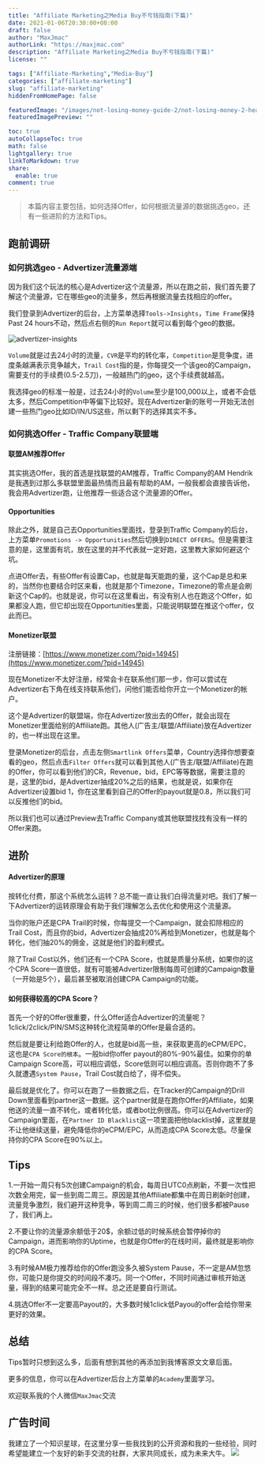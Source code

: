 ```yaml
---
title: "Affiliate Marketing之Media Buy不亏钱指南(下篇)"
date: 2021-01-06T20:30:00+08:00
draft: false
author: "MaxJmac"
authorLink: "https://maxjmac.com"
description: "Affiliate Marketing之Media Buy不亏钱指南(下篇)"
license: ""

tags: ["Affiliate-Marketing","Media-Buy"]
categories: ["affiliate-marketing"]
slug: "affiliate-marketing"
hiddenFromHomePage: false

featuredImage: "/images/not-losing-money-guide-2/not-losing-money-2-head.jpeg"
featuredImagePreview: ""

toc: true
autoCollapseToc: true
math: false
lightgallery: true
linkToMarkdown: true
share:
  enable: true
comment: true
---
```


> 本篇内容主要包括，如何选择Offer，如何根据流量源的数据挑选geo，还有一些进阶的方法和Tips。

## 跑前调研

### 如何挑选geo - Advertizer流量源端

因为我们这个玩法的核心是Advertizer这个流量源，所以在跑之前，我们首先要了解这个流量源，它在哪些geo的流量多，然后再根据流量去找相应的offer。

我们登录到Advertizer的后台，上方菜单选择`Tools->Insights`，`Time Frame`保持Past 24 hours不动，然后点右侧的`Run Report`就可以看到每个geo的数据。

![advertizer-insights](/images/not-losing-money-guide-2/advertizer-insights.png)

`Volume`就是过去24小时的流量，`CVR`是平均的转化率，`Competition`是竞争度，进度条越满表示竞争越大，`Trail Cost`指的是，你每提交一个该geo的Campaign，需要支付的手续费(0.5-2.5刀)，一般越热门的geo，这个手续费就越高。

我选择geo的标准一般是，过去24小时的`Volume`至少是100,000以上，或者不会低太多，然后Competition中等偏下比较好。现在Advertizer新的账号一开始无法创建一些热门geo比如ID/IN/US这些，所以剩下的选择其实不多。

### 如何挑选Offer - Traffic Company联盟端

#### 联盟AM推荐Offer

其实挑选Offer，我的首选是找联盟的AM推荐，Traffic Company的AM Hendrik是我遇到过那么多联盟里面最热情而且最有帮助的AM，一般我都会直接告诉他，我会用Advertizer跑，让他推荐一些适合这个流量源的Offer。

#### Opportunities

除此之外，就是自己去Opportunities里面找，登录到Traffic Company的后台，上方菜单`Promotions -> Opportunities`然后切换到`DIRECT OFFERS`。但是需要注意的是，这里面有坑，放在这里的并不代表就一定好跑，这里教大家如何避这个坑。

点进Offer去，有些Offer有设置Cap，也就是每天能跑的量，这个Cap是总和来的，当然你也要结合时区来看，也就是那个Timezone，Timezone的零点是会刷新这个Cap的。也就是说，你可以在这里看出，有没有别人也在跑这个Offer，如果都没人跑，但它却出现在Opportunities里面，只能说明联盟在推这个offer，仅此而已。

#### Monetizer联盟

注册链接：[https://www.monetizer.com/?pid=14945](https://www.monetizer.com/?pid=14945)

现在Monetizer不太好注册，经常会卡在联系他们那一步，你可以尝试在Advertizer右下角在线支持联系他们，问他们能否给你开立一个Monetizer的帐户。

这个是Advertizer的联盟端，你在Advertizer放出去的Offer，就会出现在Monetizer里面给别的Affiliate跑。其他人(广告主/联盟/Affiliate)放在Advertizer的，也一样出现在这里。

登录Monetizer的后台，点击左侧`Smartlink Offers`菜单，Country选择你想要查看的geo，然后点击`Filter Offers`就可以看到其他人(广告主/联盟/Affiliate)在跑的Offer，你可以看到他们的CR，Revenue，bid，EPC等等数据，需要注意的是，这里的bid，是Advertizer抽成20%之后的结果，也就是说，如果你在Advertizer设置bid 1，你在这里看到自己的Offer的payout就是0.8，所以我们可以反推他们的bid。

所以我们也可以通过Preview去Traffic Company或其他联盟找找有没有一样的Offer来跑。

## 进阶

#### Advertizer的原理

按转化付费，那这个系统怎么运转？总不能一直让我们白得流量对吧。我们了解一下Advertizer的运转原理会有助于我们理解怎么去优化和使用这个流量源。

当你的账户还是CPA Trail的时候，你每提交一个Campaign，就会扣除相应的Trail Cost，而且你的bid，Advertizer会抽成20%再给到Monetizer，也就是每个转化，他们抽20%的佣金，这就是他们的盈利模式。

除了Trail Cost以外，他们还有一个CPA Score，也就是质量分系统，如果你的这个CPA Score一直很低，就有可能被Advertizer限制每周可创建的Campaign数量（一开始是5个），最后甚至被取消创建CPA Campaign的功能。

#### 如何获得较高的CPA Score？

首先一个好的Offer很重要，什么Offer适合Advertizer的流量呢？1click/2click/PIN/SMS这种转化流程简单的Offer是最合适的。

然后就是要让利给跑Offer的人，也就是bid高一些，来获取更高的eCPM/EPC，这也是`CPA Score的根本`。一般bid你offer payout的80%-90%最佳。如果你的单Campaign Score高，可以相应调低，Score低则可以相应调高。否则你跑不了多久就遭遇`System Pause`，Trail Cost就白给了，得不偿失。

最后就是优化了。你可以在跑了一些数据之后，在Tracker的Campaign的Drill Down里面看到partner这一数据。这个partner就是在跑你Offer的Affiliate，如果他送的流量一直不转化，或者转化低，或者bot比例很高。你可以在Advertizer的Campaign里面，在`Partner ID Blacklist`这一项里面把他blacklist掉，这里就是不让他继续送量，避免降低你的eCPM/EPC，从而造成CPA Score太低。尽量保持你的CPA Score在90%以上。

## Tips

1.一开始一周只有5次创建Campaign的机会，每周日UTC0点刷新，不要一次性把次数全用完，留一些到周二周三。原因是其他Affiliate都集中在周日刷新时创建，流量竞争激烈，我们避开这种竞争，等到周二周三的时候，他们很多都被Pause了，我们再上。

2.不要让你的流量源余额低于20$，余额过低的时候系统会暂停掉你的Campaign，进而影响你的Uptime，也就是你Offer的在线时间，最终就是影响你的CPA Score。

3.有时候AM极力推荐给你的Offer跑没多久被System Pause，不一定是AM忽悠你，可能只是你提交的时间段不凑巧。同一个Offer，不同时间通过审核开始送量，得到的结果可能完全不一样。总之还是要自行测试。

4.挑选Offer不一定要高Payout的，大多数时候1click低Payou的offer会给你带来更好的效果。

## 总结

Tips暂时只想到这么多，后面有想到其他的再添加到我博客原文文章后面。

更多的信息，你可以在Advertizer后台上方菜单的`Academy`里面学习。

欢迎联系我的个人微信`MaxJmac`交流

## 广告时间
我建立了一个知识星球，在这里分享一些我找到的公开资源和我的一些经验，同时希望能建立一个友好的新手交流的社群，大家共同成长，成为未来大牛。
![](/images/contact.jpg)
